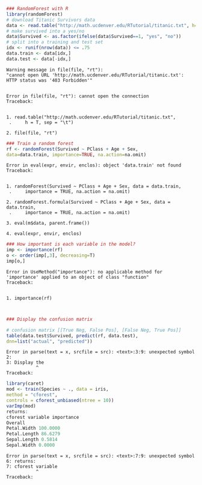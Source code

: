 

```R
### RandomForest with R
library(randomForest)
# download Titanic Survivors data
data <- read.table("http://math.ucdenver.edu/RTutorial/titanic.txt", h=T, sep="\t")
# make survived into a yes/no
data$Survived <- as.factor(ifelse(data$Survived==1, "yes", "no"))
# split into a training and test set
idx <- runif(nrow(data)) <= .75
data.train <- data[idx,]
data.test <- data[-idx,]
```

    Warning message in file(file, "rt"):
    "cannot open URL 'http://math.ucdenver.edu/RTutorial/titanic.txt': HTTP status was '403 Forbidden'"


    Error in file(file, "rt"): cannot open the connection
    Traceback:


    1. read.table("http://math.ucdenver.edu/RTutorial/titanic.txt", 
     .     h = T, sep = "\t")

    2. file(file, "rt")



```R
### Train a random forest
rf <- randomForest(Survived ~ PClass + Age + Sex,
data=data.train, importance=TRUE, na.action=na.omit)
```


    Error in eval(expr, envir, enclos): object 'data.train' not found
    Traceback:


    1. randomForest(Survived ~ PClass + Age + Sex, data = data.train, 
     .     importance = TRUE, na.action = na.omit)

    2. randomForest.formula(Survived ~ PClass + Age + Sex, data = data.train, 
     .     importance = TRUE, na.action = na.omit)

    3. eval(m$data, parent.frame())

    4. eval(expr, envir, enclos)



```R
### How important is each variable in the model?
imp <- importance(rf)
o <- order(imp[,3], decreasing=T)
imp[o,]

```


    Error in UseMethod("importance"): no applicable method for 'importance' applied to an object of class "function"
    Traceback:


    1. importance(rf)



```R


### Display the confusion matrix

# confusion matrix [[True Neg, False Pos], [False Neg, True Pos]]
table(data.test$Survived, predict(rf, data.test),
dnn=list("actual", "predicted"))


```


    Error in parse(text = x, srcfile = src): <text>:3:9: unexpected symbol
    2: 
    3: Display the
               ^
    Traceback:




```R
library(caret)
mod <- train(Species ~ ., data = iris,
method = "cforest",
controls = cforest_unbiased(ntree = 10))
varImp(mod)
returns:
cforest variable importance
Overall
Petal.Width 100.0000
Petal.Length 86.6279
Sepal.Length 0.5814
Sepal.Width 0.0000
```


    Error in parse(text = x, srcfile = src): <text>:7:9: unexpected symbol
    6: returns:
    7: cforest variable
               ^
    Traceback:




```R

```

